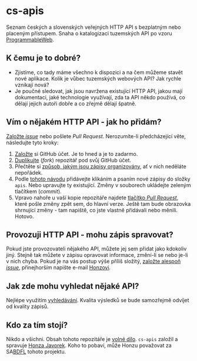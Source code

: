 # cs-apis

Seznam českých a slovenských veřejných HTTP API s bezplatným nebo placeným
přístupem. Snaha o katalogizaci tuzemských API po vzoru
[ProgrammableWeb](http://www.programmableweb.com/).

## K čemu je to dobré?

- Zjistíme, co tady máme všechno k dispozici a na čem můžeme stavět nové
  aplikace. Kolik je vůbec tuzemských webových API? Jak rychle vznikají
  nová?
- Je poučné sledovat, jak jsou navržena existující HTTP API, jakou mají
  dokumentaci, jaké technologie využívají, zda ta API někdo používá,
  co dělají jejich autoři dobře a co zřejmě dělají špatně.

## Vím o nějakém HTTP API - jak ho přidám?

[Založte *issue*](https://github.com/honzajavorek/cs-apis/issues/new) nebo
pošlete *Pull Request*. Nerozumíte-li předcházející věte, následujte tyto kroky:

1. [Založte](https://github.com/join) si GitHub účet. Je to hned a je to
   zadarmo.
2. [Duplikujte](https://github.com/honzajavorek/cs-apis/fork) (*fork*)
   repozitář pod svůj GitHub účet.
3. Přečtěte si [způsob, jakým jsou zápisy organizovány](https://github.com/honzajavorek/cs-apis/blob/master/CONTRIBUTING.md),
   ať v nich neděláte nepořádek.
4. Podle [tohoto návodu](https://help.github.com/articles/creating-and-editing-files-in-your-repository)
   přidávejte klikáním a psaním nové zápisy do složky `apis`.
   Nebo upravujte ty existující. Změny v souborech ukládejte zeleným
   tlačítkem (*commit*).
5. Vpravo nahoře u vaší kopie repozitáře najdete [tlačítko *Pull Request*](https://github-images.s3.amazonaws.com/help/pull_requests/pullrequest-send.png),
   které pošle změny zpět sem, do hlavní verze. Ještě tam bude obrazovka
   shrnující změny - tam napiště, co jste vlastně přidávali nebo měnili.
   Hotovo.

## Provozuji HTTP API - mohu zápis spravovat?

Pokud jste provozovateli nějakého API, můžete jej sem přidat jako
kdokoliv jiný. Stejně tak můžete v zápisu opravovat informace, změní-li se
nebo je-li v nich chyba. Pokud je na vás postup výše příliš složitý,
[založte alespoň *issue*](https://github.com/honzajavorek/cs-apis/issues/new),
přinejhorším napište e-mail [Honzovi](https://github.com/honzajavorek).

## Jak zde mohu vyhledat nějaké API?

Nejlépe využitím [vyhledávání](https://github.com/honzajavorek/cs-apis/search?q=fio).
Kvalita výsledků se bude samozřejmě odvíjet od kvality zápisů.

## Kdo za tím stojí?

Nikdo a všichni. Obsah tohoto repozitáře je
[volné dílo](https://cs.wikipedia.org/wiki/Voln%C3%A9_d%C3%ADlo).
`cs-apis` založil a spravuje [Honza Javorek](https://github.com/honzajavorek/).
Koho to pobaví, může Honzu považovat za
SA[BDFL](https://en.wikipedia.org/wiki/Benevolent_Dictator_for_Life) tohoto
projektu.
